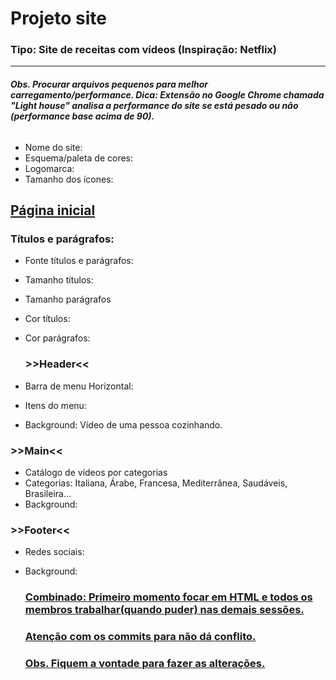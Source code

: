 

# Projeto site 

### Tipo: Site de receitas com vídeos (Inspiração: Netflix) 

------

###### **Obs.  Procurar arquivos pequenos  para melhor carregamento/performance.                                                                                                                                Dica: Extensão  no Google Chrome  chamada "Light house" analisa a performance do site se está pesado ou não (performance base acima de 90).**

- Nome do site:
- Esquema/paleta de cores:
- Logomarca:
- Tamanho dos ícones:

##       <u>Página inicial</u> 

###           Títulos e parágrafos:

- Fonte títulos e parágrafos:
- Tamanho títulos:
- Tamanho parágrafos
- Cor títulos:
- Cor parágrafos: 

    ###    >>Header<<

- Barra de menu Horizontal: 
- Itens do menu:                
- Background: Vídeo de uma pessoa cozinhando.

###               >>Main<<

- Catálogo de vídeos por categorias
- Categorias:  Italiana, Árabe, Francesa, Mediterrânea, Saudáveis, Brasileira...
- Background:

###               >>Footer<<

- Redes sociais:

- Background:

  

  ### <u>Combinado: Primeiro momento focar em HTML  e todos os membros trabalhar(quando puder) nas demais sessões.</u>

  ### <u>Atenção com os commits para não dá conflito.</u>
  
  ### <u>**Obs. Fiquem a vontade para fazer as alterações.**</u>

####  





####  













